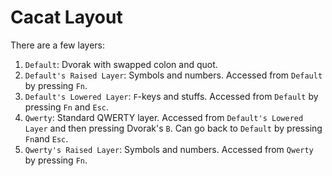 # Cacat Layout

There are a few layers:

1. `Default`: Dvorak with swapped colon and quot.
2. `Default's Raised Layer`: Symbols and numbers. Accessed from `Default` by pressing `Fn`.
3. `Default's Lowered Layer`: `F`-keys and stuffs. Accessed from `Default` by pressing `Fn` and `Esc`.
4. `Qwerty`: Standard QWERTY layer. Accessed from `Default's Lowered Layer` and then pressing Dvorak's `B`.
    Can go back to `Default` by pressing `Fn`and `Esc`.
5. `Qwerty's Raised Layer`: Symbols and numbers. Accessed from `Qwerty` by pressing `Fn`.
